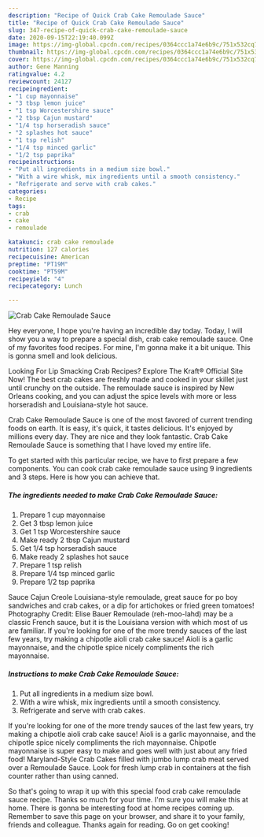 ```yaml
---
description: "Recipe of Quick Crab Cake Remoulade Sauce"
title: "Recipe of Quick Crab Cake Remoulade Sauce"
slug: 347-recipe-of-quick-crab-cake-remoulade-sauce
date: 2020-09-15T22:19:40.099Z
image: https://img-global.cpcdn.com/recipes/0364ccc1a74e6b9c/751x532cq70/crab-cake-remoulade-sauce-recipe-main-photo.jpg
thumbnail: https://img-global.cpcdn.com/recipes/0364ccc1a74e6b9c/751x532cq70/crab-cake-remoulade-sauce-recipe-main-photo.jpg
cover: https://img-global.cpcdn.com/recipes/0364ccc1a74e6b9c/751x532cq70/crab-cake-remoulade-sauce-recipe-main-photo.jpg
author: Gene Manning
ratingvalue: 4.2
reviewcount: 24127
recipeingredient:
- "1 cup mayonnaise"
- "3 tbsp lemon juice"
- "1 tsp Worcestershire sauce"
- "2 tbsp Cajun mustard"
- "1/4 tsp horseradish sauce"
- "2 splashes hot sauce"
- "1 tsp relish"
- "1/4 tsp minced garlic"
- "1/2 tsp paprika"
recipeinstructions:
- "Put all ingredients in a medium size bowl."
- "With a wire whisk, mix ingredients until a smooth consistency."
- "Refrigerate and serve with crab cakes."
categories:
- Recipe
tags:
- crab
- cake
- remoulade

katakunci: crab cake remoulade 
nutrition: 127 calories
recipecuisine: American
preptime: "PT19M"
cooktime: "PT59M"
recipeyield: "4"
recipecategory: Lunch

---
```



![Crab Cake Remoulade Sauce](https://img-global.cpcdn.com/recipes/0364ccc1a74e6b9c/751x532cq70/crab-cake-remoulade-sauce-recipe-main-photo.jpg)

Hey everyone, I hope you're having an incredible day today. Today, I will show you a way to prepare a special dish, crab cake remoulade sauce. One of my favorites food recipes. For mine, I'm gonna make it a bit unique. This is gonna smell and look delicious.

Looking For Lip Smacking Crab Recipes? Explore The Kraft® Official Site Now! The best crab cakes are freshly made and cooked in your skillet just until crunchy on the outside. The remoulade sauce is inspired by New Orleans cooking, and you can adjust the spice levels with more or less horseradish and Louisiana-style hot sauce.

Crab Cake Remoulade Sauce is one of the most favored of current trending foods on earth. It is easy, it's quick, it tastes delicious. It's enjoyed by millions every day. They are nice and they look fantastic. Crab Cake Remoulade Sauce is something that I have loved my entire life.


To get started with this particular recipe, we have to first prepare a few components. You can cook crab cake remoulade sauce using 9 ingredients and 3 steps. Here is how you can achieve that.

<!--inarticleads1-->

##### The ingredients needed to make Crab Cake Remoulade Sauce:

1. Prepare 1 cup mayonnaise
1. Get 3 tbsp lemon juice
1. Get 1 tsp Worcestershire sauce
1. Make ready 2 tbsp Cajun mustard
1. Get 1/4 tsp horseradish sauce
1. Make ready 2 splashes hot sauce
1. Prepare 1 tsp relish
1. Prepare 1/4 tsp minced garlic
1. Prepare 1/2 tsp paprika


Sauce Cajun Creole Louisiana-style remoulade, great sauce for po boy sandwiches and crab cakes, or a dip for artichokes or fried green tomatoes! Photography Credit: Elise Bauer Remoulade (reh-moo-lahd) may be a classic French sauce, but it is the Louisiana version with which most of us are familiar. If you&#39;re looking for one of the more trendy sauces of the last few years, try making a chipotle aioli crab cake sauce! Aioli is a garlic mayonnaise, and the chipotle spice nicely compliments the rich mayonnaise. 

<!--inarticleads2-->

##### Instructions to make Crab Cake Remoulade Sauce:

1. Put all ingredients in a medium size bowl.
1. With a wire whisk, mix ingredients until a smooth consistency.
1. Refrigerate and serve with crab cakes.


If you&#39;re looking for one of the more trendy sauces of the last few years, try making a chipotle aioli crab cake sauce! Aioli is a garlic mayonnaise, and the chipotle spice nicely compliments the rich mayonnaise. Chipotle mayonnaise is super easy to make and goes well with just about any fried food! Maryland-Style Crab Cakes filled with jumbo lump crab meat served over a Remoulade Sauce. Look for fresh lump crab in containers at the fish counter rather than using canned. 

So that's going to wrap it up with this special food crab cake remoulade sauce recipe. Thanks so much for your time. I'm sure you will make this at home. There is gonna be interesting food at home recipes coming up. Remember to save this page on your browser, and share it to your family, friends and colleague. Thanks again for reading. Go on get cooking!
